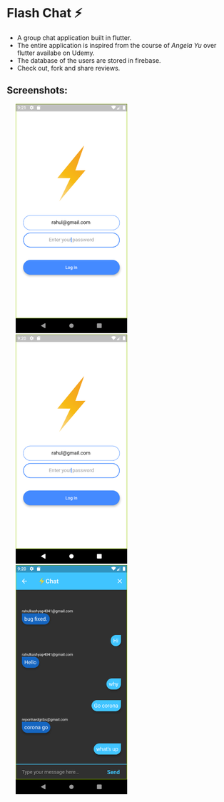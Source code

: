 

# Flash Chat ⚡️

* A group chat application built in flutter.
* The entire application is inspired from the course of *Angela Yu* over flutter availabe on Udemy.
* The database of the users are stored in firebase.
* Check out, fork and share reviews.

## Screenshots:

<div class="row">
  <div class="column">
    <img src="screenshots/Screenshot_1.png" width=250 alt="Screenshot 1 of the app" hspace="20">
  </div>
  <div class="column">
    <img src="screenshots/Screenshot_2.png" width=250 alt="Screenshot 2 of the app" hspace="20">
  </div>
  <div class="column">
    <img src="screenshots/Screenshot_3.png" width=250 alt="Screenshot 3 of the app" hspace="20">
  </div>
</div>
